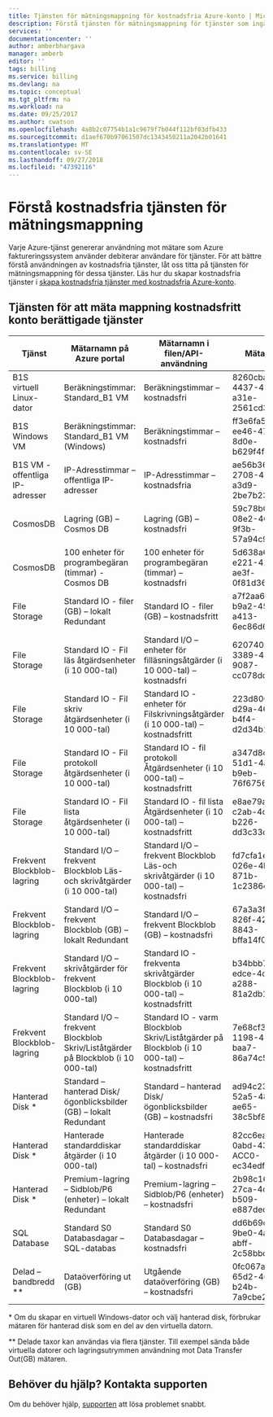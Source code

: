 ```yaml
---
title: Tjänsten för mätningsmappning för kostnadsfria Azure-konto | Microsoft Docs
description: Förstå tjänsten för mätningsmappning för tjänster som ingår kostnadsfritt konto.
services: ''
documentationcenter: ''
author: amberbhargava
manager: amberb
editor: ''
tags: billing
ms.service: billing
ms.devlang: na
ms.topic: conceptual
ms.tgt_pltfrm: na
ms.workload: na
ms.date: 09/25/2017
ms.author: cwatson
ms.openlocfilehash: 4a8b2c07754b1a1c9679f7b044f112bf03dfb433
ms.sourcegitcommit: d1aef670b97061507dc1343450211a2042b01641
ms.translationtype: MT
ms.contentlocale: sv-SE
ms.lasthandoff: 09/27/2018
ms.locfileid: "47392116"
---
```

# <a name="understand-free-service-to-meter-mapping"></a>Förstå kostnadsfria tjänsten för mätningsmappning

Varje Azure-tjänst genererar användning mot mätare som Azure faktureringssystem använder debiterar användare för tjänster. För att bättre förstå användningen av kostnadsfria tjänster, låt oss titta på tjänsten för mätningsmappning för dessa tjänster. Läs hur du skapar kostnadsfria tjänster i [skapa kostnadsfria tjänster med kostnadsfria Azure-konto](billing-create-free-services-included-free-account.md).

## <a name="service-to-meter-mapping-for-free-account-eligible-services"></a>Tjänsten för att mäta mappning kostnadsfritt konto berättigade tjänster 

|    Tjänst   | Mätarnamn på Azure portal | Mätarnamn i filen/API-användning | Mätar-ID |
| ------------ | -------------------------- | -------------------------| -------- |
| B1S virtuell Linux-dator | Beräkningstimmar: Standard_B1 VM | Beräkningstimmar – kostnadsfri | 8260cba2-4437-47d1-a31e-2561cd370f50
| B1S Windows VM | Beräkningstimmar: Standard_B1 VM (Windows) | Beräkningstimmar – kostnadsfri | ff3e6fa5-ee46-478e-8d0e-b629f4f8a8ac
| B1S VM - offentliga IP-adresser  | IP-Adresstimmar – offentliga IP-adresser | IP-Adresstimmar – kostnadsfria | ae56b367-2708-4454-a3d9-2be7b2364ea1
| CosmosDB | Lagring (GB) – Cosmos DB | Lagring (GB) – kostnadsfri | 59c78b09-08e2-466a-9f3b-57a94c9e2f31
| CosmosDB | 100 enheter för programbegäran (timmar) - Cosmos DB | 100 enheter för programbegäran (timmar) – kostnadsfri | 5d638a6f-e221-41cf-ae3f-0f81d368cef6 
| File Storage | Standard IO - filer (GB) – lokalt Redundant | Standard IO - filer (GB) – kostnadsfritt | a7f2aa67-b9a2-4593-a413-6ec86d6c8e5b
| File Storage | Standard IO - Fil läs åtgärdsenheter (i 10 000-tal) | Standard I/O – enheter för filläsningsåtgärder (i 10 000-tal) – kostnadsfri | 6207404d-3389-4d20-9087-cc078ddc3fd9
| File Storage | Standard IO - Fil skriv åtgärdsenheter (i 10 000-tal) | Standard IO - enheter för Filskrivningsåtgärder (i 10 000-tal) – kostnadsfritt | 223d8004-d29a-46cf-b4f4-d2d34b12548b
| File Storage | Standard IO - Fil protokoll åtgärdsenheter (i 10 000-tal) | Standard IO - fil protokoll Åtgärdsenheter (i 10 000-tal) – kostnadsfritt | a347d8cc-51d1-4a0e-b9eb-76f67566c3f5
| File Storage | Standard IO - Fil lista åtgärdsenheter (i 10 000-tal) | Standard IO - fil lista Åtgärdsenheter (i 10 000-tal) – kostnadsfritt | e8ae79ad-c2ab-4d82-b226-dd3c33dfd40c
| Frekvent Blockblob-lagring | Standard I/O – frekvent Blockblob Läs-och skrivåtgärder (i 10 000-tal) | Standard I/O – frekvent Blockblob Läs-och skrivåtgärder (i 10 000-tal) – kostnadsfri |fd7cfa1e-026e-4be1-871b-1c2386e8902e
| Frekvent Blockblob-lagring | Standard I/O – frekvent Blockblob (GB) – lokalt Redundant | Standard I/O – frekvent Blockblob (GB) – kostnadsfri | 67a3a3fd-826f-42c1-8843-bffa14f0da13
| Frekvent Blockblob-lagring | Standard I/O – skrivåtgärder för frekvent Blockblob (i 10 000-tal) | Standard IO - frekventa skrivåtgärder Blockblob (i 10 000-tal) – kostnadsfritt | b34bbb76-edce-4c2d-a288-81a2db1fea53
| Frekvent Blockblob-lagring  | Standard I/O – frekvent Blockblob Skriv/Liståtgärder på Blockblob (i 10 000-tal) | Standard IO - varm Blockblob Skriv/Liståtgärder på Blockblob (i 10 000-tal) – kostnadsfritt | 7e68cf36-1198-4d3b-baa7-86a74c5b3079
| Hanterad Disk *  | Standard – hanterad Disk/ögonblicksbilder (GB) – lokalt Redundant | Standard – hanterad Disk/ögonblicksbilder (GB) – kostnadsfri | ad94c237-52a5-4804-ae65-38c5bf85ef42
| Hanterad Disk *  | Hanterade standarddiskar åtgärder (i 10 000-tal) | Hanterade standarddiskar åtgärder (i 10 000-tal) – kostnadsfri | 82cc6ea4-0abd-43ac-ACC0-ec34edf0f14c
| Hanterad Disk *  | Premium-lagring – Sidblob/P6 (enheter) – lokalt Redundant | Premium-lagring – Sidblob/P6 (enheter) – kostnadsfri | 2b98c168-27ca-4cc1-b509-e887dec87657
| SQL Database | Standard S0 Databasdagar – SQL-databas | Standard S0 Databasdagar – kostnadsfri | dd6b69d3-9be0-4a91-abff-2c58bbcafd1d
| Delad – bandbredd ** | Dataöverföring ut (GB) | Utgående dataöverföring (GB) – kostnadsfri | 0fc067a1-65d2-46da-b24b-7a9cbe2c69bd

\* Om du skapar en virtuell Windows-dator och välj hanterad disk, förbrukar mätaren för hanterad disk som en del av den virtuella datorn.

\** Delade taxor kan användas via flera tjänster. Till exempel sända både virtuella datorer och lagringsutrymmen användning mot Data Transfer Out(GB) mätaren.





## <a name="need-help-contact-support"></a>Behöver du hjälp? Kontakta supporten

Om du behöver hjälp, [supporten](https://portal.azure.com/?#blade/Microsoft_Azure_Support/HelpAndSupportBlade) att lösa problemet snabbt.
